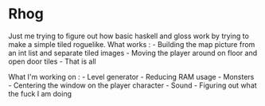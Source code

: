 # Rhog
Just me trying to figure out how basic haskell and gloss work by trying to make a simple tiled roguelike.
What works :  - Building the map picture from an int list and separate tiled images 
              - Moving the player around on floor and open door tiles
              - That is all
              
What I'm working on : - Level generator
                      - Reducing RAM usage
                      - Monsters
                      - Centering the window on the player character
                      - Sound
                      - Figuring out what the fuck I am doing
